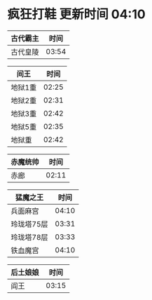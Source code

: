 # 疯狂打鞋 更新时间 04:10

| 古代霸主   | 时间    |
|--------|-------|
| 古代皇陵 | 03:54 |

| 间王   | 时间    |
|--------|-------|
| 地狱1重 | 02:25 |
| 地狱2重 | 02:31 |
| 地狱3重 | 02:42 |
| 地狱5重 | 02:35 |
| 地狱重 | 02:42 |

| 赤魔统帅   | 时间    |
|--------|-------|
| 赤廊 | 02:11 |

| 猛魔之王   | 时间    |
|--------|-------|
| 兵面麻宫 | 04:10 |
| 玲珑塔75层 | 03:31 |
| 玲珑塔78层 | 03:33 |
| 铁血魔宫 | 04:10 |

| 后土娘娘   | 时间    |
|--------|-------|
| 阎王 | 03:15 |